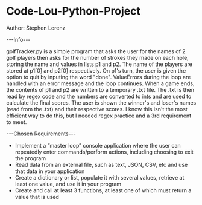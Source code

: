 # Code-Lou-Python-Project

Author: Stephen Lorenz

---Info---

golfTracker.py is a simple program that asks the user for the names of 2 golf players
then asks for the number of strokes they made on each hole, storing the name and
values in lists p1 and p2. The name of the players are stored at p1[0] and p2[0]
respectively. On p1's turn, the user is given the option to quit by inputing the word
"done". ValueErrors during the loop are handled with an error message and the loop
continues. When a game ends, the contents of p1 and p2 are written to a temporary
.txt file. The .txt is then read by regex code and the numbers are converted to ints
and are used to calculate the final scores. The user is shown the winner's and
loser's names (read from the .txt) and their respective scores. I know this isn't
the most efficient way to do this, but I needed regex practice and a 3rd requirement
to meet.

---Chosen Requirements---

* Implement a “master loop” console application where the user can repeatedly enter
commands/perform actions, including choosing to exit the program
* Read data from an external file, such as text, JSON, CSV, etc and use that data in your
application
* Create a dictionary or list, populate it with several values, retrieve at least one value, and
use it in your program
* Create and call at least 3 functions, at least one of which must return a value that is used
